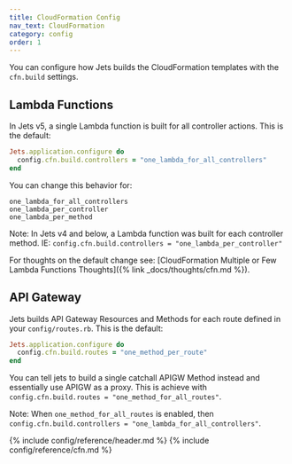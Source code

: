 ```yaml
---
title: CloudFormation Config
nav_text: CloudFormation
category: config
order: 1
---
```


You can configure how Jets builds the CloudFormation templates with the `cfn.build` settings.

## Lambda Functions

In Jets v5, a single Lambda function is built for all controller actions.  This is the default:

```ruby
Jets.application.configure do
  config.cfn.build.controllers = "one_lambda_for_all_controllers"
end
```

You can change this behavior for:

    one_lambda_for_all_controllers
    one_lambda_per_controller
    one_lambda_per_method

Note: In Jets v4 and below, a Lambda function was built for each controller method. IE: `config.cfn.build.controllers = "one_lambda_per_controller"`

For thoughts on the default change see: [CloudFormation Multiple or Few Lambda Functions Thoughts]({% link _docs/thoughts/cfn.md %}).

## API Gateway

Jets builds API Gateway Resources and Methods for each route defined in your `config/routes.rb`. This is the default:

```ruby
Jets.application.configure do
  config.cfn.build.routes = "one_method_per_route"
end
```

You can tell jets to build a single catchall APIGW Method instead and essentially use APIGW as a proxy. This is achieve with `config.cfn.build.routes = "one_method_for_all_routes"`.

Note: When `one_method_for_all_routes` is enabled, then `config.cfn.build.controllers = "one_lambda_for_all_controllers"`.

{% include config/reference/header.md %}
{% include config/reference/cfn.md %}

